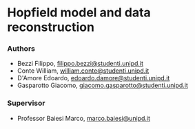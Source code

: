 # Hopfield model and data reconstruction

### Authors
- Bezzi Filippo, filippo.bezzi@studenti.unipd.it
- Conte William, william.conte@studenti.unipd.it
- D'Amore Edoardo, edoardo.damore@studenti.unipd.it
- Gasparotto Giacomo, giacomo.gasparotto@studenti.unipd.it

### Supervisor
- Professor Baiesi Marco, marco.baiesi@unipd.it